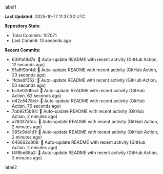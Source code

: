 
label1 
<!-- ACTIVITY_START -->
**Last Updated:** 2025-10-17 11:37:30 UTC

**Repository Stats:**
- Total Commits: 107071
- Last Commit: 13 seconds ago

**Recent Commits:**
- 6391a18d7a: 🤖 Auto-update README with recent activity (GitHub Action, 12 seconds ago)
- 91a6f9bf4d: 🤖 Auto-update README with recent activity (GitHub Action, 33 seconds ago)
- 1fcbe6f352: 🤖 Auto-update README with recent activity (GitHub Action, 50 seconds ago)
- bc3e02d9cd: 🤖 Auto-update README with recent activity (GitHub Action, 62 seconds ago)
- d42c8478cb: 🤖 Auto-update README with recent activity (GitHub Action, 76 seconds ago)
- 7bb92f5b84: 🤖 Auto-update README with recent activity (GitHub Action, 2 minutes ago)
- a79337dfdc: 🤖 Auto-update README with recent activity (GitHub Action, 2 minutes ago)
- 395c9de1d1: 🤖 Auto-update README with recent activity (GitHub Action, 2 minutes ago)
- 046662c809: 🤖 Auto-update README with recent activity (GitHub Action, 2 minutes ago)
- f4f8be88a2: 🤖 Auto-update README with recent activity (GitHub Action, 3 minutes ago)
<!-- ACTIVITY_END -->

label2

